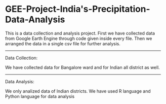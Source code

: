 # GEE-Project-India's-Precipitation-Data-Analysis
This is a data collection and analysis project. 
First we have collected data from Google Earth Engine through code given inside every file.
Then we arranged the data in a single csv file for further analysis.

********************************************************************************************
Data Collection:

We have collected data for Bangalore ward and for Indian all district as well.

*********************************************************************************************

Data Analysis:

We only analized data of Indian districts.
We have used R language and Python language for data analysis


